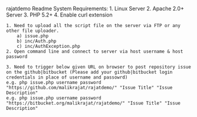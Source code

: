 rajatdemo Readme
	System Requirements:
		1. Linux Server
		2. Apache 2.0+ Server
		3. PHP 5.2+
		4. Enable curl extension

	1. Need to upload all the script file on the server via FTP or any other file uploader.
		a) issue.php
		b) inc/Auth.php
		c) inc/AuthException.php
	2. Open command line and connect to server via host username & host password

	3. Need to trigger below given URL on browser to post repository issue on the github|bitbucket (Please add your github|bitbucket login credentials in place of username and passowrd)
	e.g. php issue.php username password "https://github.com/malikrajat/rajatdemo/" "Issue Title" "Issue Description"
	e.g. php issue.php username password "https://bitbucket.org/malikrajat/rajatdemo/" "Issue Title" "Issue Description"


